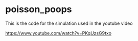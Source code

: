 # poisson_poops

This is the code for the simulation used in the youtube video

https://www.youtube.com/watch?v=PKqUzsG9txo
